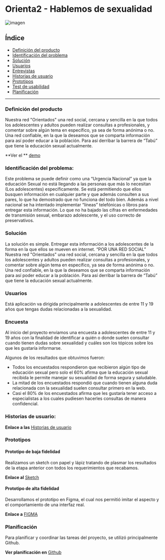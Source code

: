 # Orienta2 - Hablemos de sexualidad

![imagen](https://user-images.githubusercontent.com/45238149/52493032-49d9f900-2ba9-11e9-8574-d9b5414ab26f.png)

## Índice

* [Definición del producto](#Definición-del-producto)
* [Identificación del problema](#Identificación-del-problema)
* [Solución](#Solución)
* [Usuarios](#Usuarios)
* [Entrevistas](#Entrevistas)
* [Historias de usuario](#Historias-de-usuario)
* [Prototipos](#Prototipos)
* [Test de usabilidad](#Test-de-usabilidad)
* [Planificación](#Planificación)


***

### Definición del producto
Nuestra red "Orientados" una red social, cercana y sencilla en la que todos los adolescentes y adultos pueden realizar consultas a profesionales, y comentar sobre algún tema en específico, ya sea de forma anónima o no. Una red confiable, en la que la deseamos que se comparta información para así poder educar a la población. Para así derribar la barrera de “Tabú” que tiene la educación sexual actualmente.

**Ver el ** [demo](https://red-social-orientados.firebaseapp.com)


### Identificación del problema: 
Este problema se puede definir como una “Urgencia Nacional” ya que la educación Sexual no está llegando a las personas que más lo necesitan (Los adolescentes) específicamente. Se está permitiendo que ellos busquen información en cualquier parte y que además consulten a sus pares, lo que ha demostrado que no funciona del todo bien. Además a nivel nacional se ha intentado implementar “líneas” telefónicas o libros para entregar esta información. Lo que no ha bajado las cifras en enfermedades de transmisión sexual, embarazo adolescente, y el uso correcto de preservativos. 

### Solución
La solución es simple. Entregar esta información a los adolescentes de la forma en la que ellos se mueven en internet. “POR UNA RED SOCIAL” Nuestra red "Orientados" una red social, cercana y sencilla en la que todos los adolescentes y adultos pueden realizar consultas a profesionales, y comentar sobre algún tema en específico, ya sea de forma anónima o no. Una red confiable, en la que la deseamos que se comparta información para así poder educar a la población. Para así derribar la barrera de “Tabú” que tiene la educación sexual actualmente.

### Usuarios

Está aplicación va dirigida principalmente a adolescentes de entre 11 y 19 años que tengas dudas relacionadas a la sexualidad.

### Encuesta

Al inicio del proyecto enviamos una encuesta a adolescentes de entre 11 y 19 años  con la finalidad de identificar a quién o donde suelen consultar cuando tienen dudas sobre sexualidad y cuáles son los tópicos sobre los que les gustaría informarse.

Algunos de los resultados que obtuvimos fueron:

* Todos los encuestados respondieron que recibieron algún tipo de educación sexual pero solo el 60% afirma que la educación sexual recibida le permite manejar su sexualidad de forma segura y saludable.
* La mitad de los encuestados respondió que cuando tienen alguna duda relacionada con la sexualidad suelen consultar primero en la web. 
* Casi el 80% de los encuestados afirma que les gustaría tener acceso a especialistas a los cuales pudiesen hacerles consultas de manera confidencial.


### Historias de usuario:
**Enlace a las** [Historias de usuario](https://github.com/ScarlettBurboa/SCL007-Social-Network/milestone/1?closed=1)

### Prototipos

#### Prototipo de baja fidelidad
Realizamos un sketch con papel y lápiz tratando de plasmar los resultados de la etapa anterior con todos los requerimientos que recabamos.

**Enlace al** [Sketch](https://github.com/ScarlettBurboa/SCL007-Social-Network/issues/10)

#### Prototipo de alta fidelidad
Desarrollamos el prototipo en Figma, el cual nos permitió imitar el aspecto y el comportamiento de una interfaz real.

**Enlace a** [FIGMA](https://www.figma.com/file/J6VnmZroOtBK3Tj6i2APL7PA/RRSS?node-id=0%3A1)

### Planificación
Para planificar y coordinar las tareas del proyecto, se utilizó principalmente Github.

**Ver planificación en** [Github](https://github.com/ScarlettBurboa/SCL007-Social-Network/projects/1)
